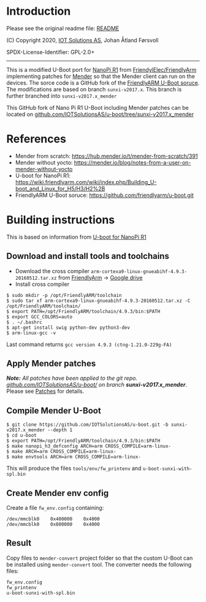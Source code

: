 # Introduction
Please see the original readme file: [README](README)

(C) Copyright 2020, [IOT Solutions AS](https://www.iotsolutions.no/), Johan Åtland Førsvoll

SPDX-License-Identifier:	GPL-2.0+

****************

This is a modified U-Boot port for [NanoPi R1](https://www.friendlyarm.com/index.php?route=product/product&product_id=248) from [FriendylElec/FriendlyArm](https://www.friendlyarm.com/) implementing patches for [Mender](https://mender.io/) so that the Mender client can run on the devices. The sorce code is a GitHub fork of the [FriendlyARM U-Boot soruce](https://github.com/friendlyarm/u-boot.git). The modifications are based on branch `sunxi-v2017.x`. This branch is further branched into `sunxi-v2017.x_mender`

This GitHub fork of Nano Pi R1 U-Boot including Mender patches can be located on [github.com/IOTSolutionsAS/u-boot/tree/sunxi-v2017.x_mender](https://github.com/IOTSolutionsAS/u-boot/tree/sunxi-v2017.x_mender)

# References
* Mender from scratch: https://hub.mender.io/t/mender-from-scratch/391
* Mender without yocto: https://mender.io/blog/notes-from-a-user-on-mender-without-yocto
* U-boot for NanoPi R1: https://wiki.friendlyarm.com/wiki/index.php/Building_U-boot_and_Linux_for_H5/H3/H2%2B
* FriendlyARM U-Boot soruce: https://github.com/friendlyarm/u-boot.git

# Building instructions
This is based on information from [U-boot for NanoPi R1](https://wiki.friendlyarm.com/wiki/index.php/Building_U-boot_and_Linux_for_H5/H3/H2%2B)
## Download and install tools and toolchains
* Download the cross compiler `arm-cortexa9-linux-gnueabihf-4.9.3-20160512.tar.xz` from [FriendlyArm](http://download.friendlyarm.com/nanopineo) -> [Google drive](https://drive.google.com/drive/folders/1naHlZq10whp-3SWFLa6zbp9J8MpSJ3gA)
* Install cross compiler
```
$ sudo mkdir -p /opt/FriendlyARM/toolchain
$ sudo tar xf arm-cortexa9-linux-gnueabihf-4.9.3-20160512.tar.xz -C /opt/FriendlyARM/toolchain/
$ export PATH=/opt/FriendlyARM/toolchain/4.9.3/bin:$PATH
$ export GCC_COLORS=auto
$ . ~/.bashrc
$ apt-get install swig python-dev python3-dev
$ arm-linux-gcc -v
```
Last command returns `gcc version 4.9.3 (ctng-1.21.0-229g-FA)` 

## Apply Mender patches
_**Note:** All patches have been applied to the git repo. [github.com/IOTSolutionsAS/u-boot/](https://github.com/IOTSolutionsAS/u-boot/tree/sunxi-v2017.x_mender) on branch **sunxi-v2017.x_mender**_. Please see [Patches](PATCHES.md) for details.

## Compile Mender U-Boot
```
$ git clone https://github.com/IOTSolutionsAS/u-boot.git -b sunxi-v2017.x_mender --depth 1
$ cd u-boot
$ export PATH=/opt/FriendlyARM/toolchain/4.9.3/bin:$PATH
$ make nanopi_h3_defconfig ARCH=arm CROSS_COMPILE=arm-linux-
$ make ARCH=arm CROSS_COMPILE=arm-linux-
$ make envtools ARCH=arm CROSS_COMPILE=arm-linux-
```
This will produce the files `tools/env/fw_printenv` and `u-boot-sunxi-with-spl.bin`

## Create Mender env config

Create a file `fw_env.config` containing:
```
/dev/mmcblk0    0x400000    0x4000
/dev/mmcblk0    0x800000    0x4000
```

## Result
Copy files to `mender-convert` project folder so that the custom U-Boot can be installed using `mender-convert` tool. The converter needs the following files:
```
fw_env.config
fw_printenv
u-boot-sunxi-with-spl.bin
```
